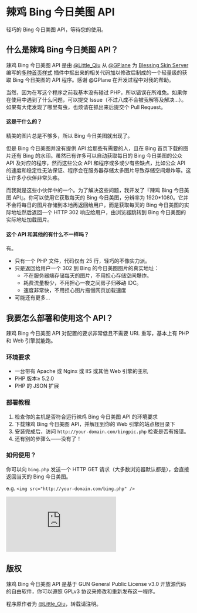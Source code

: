 # 辣鸡 Bing 今日美图 API

轻巧的 Bing 今日美图 API，等待您的使用。

## 什么是辣鸡 Bing 今日美图 API？

辣鸡 Bing 今日美图 API 是由 [@Little_Qiu](https://www.littleqiu.net) 从 [@GPlane](http://www.gplane.win/) 为 [Blessing Skin Server](https://github.com/printempw/blessing-skin-server) 编写的[多种首页样式](http://plugin.gplane.win/home/market/plugin/1) 插件中抠出来的相关代码加以修改后制成的一个轻量级的获取 Bing 今日美图的 API 程序。感谢 @GPlane 在开发过程中对我的帮助。

当然，因为在写这个程序之前我基本没有碰过 PHP，所以错误在所难免。如果你在使用中遇到了什么问题，可以提交 Issue（不过八成不会被我解答及解决...）。如果有大佬发现了哪里有虫，也烦请在抓出来后提交个 Pull Request。

#### 这是干什么的？

精美的图片总是不够多，所以 Bing 今日美图就出现了。

但是 Bing 今日美图并没有提供 API 给那些有需要的人，且在 Bing 首页下载的图片还有 Bing 的水印。虽然已有许多可以自动获取每日的 Bing 今日美图的公众 API 及对应的程序，然而这些公众 API 和程序或多或少有些缺点，比如公众 API 的速度和稳定性无法保证、程序会在服务器存储太多图片导致存储空间爆炸等。这让许多小伙伴非常头疼。

而我就是这些小伙伴中的一个。为了解决这些问题，我开发了『辣鸡 Bing 今日美图 API』。你可以使用它获取每天的 Bing 今日美图，分辨率为 1920*1080。它并不会将每日的图片存储到本地再返回给用户，而是获取每天的 Bing 今日美图的实际地址然后返回一个 HTTP 302 响应给用户，由浏览器跳转到 Bing 今日美图的实际地址加载图片。

#### 这个 API 和其他的有什么不一样吗？

有。

- 只有一个 PHP 文件，代码仅有 25 行，轻巧的不像实力派。
- 只是返回给用户一个 302 到 Bing 的今日美图图片的真实地址：
  - 不在服务器端存储每天的图片，不用担心存储空间爆炸。
  - 耗费流量极少，不用担心一夜之间房子归~~移动~~ IDC。
  - 速度非常快，不用担心图片拖慢网页加载速度
- 可能还有更多...


## 我要怎么部署和使用这个 API？

辣鸡 Bing 今日美图 API 对配置的要求非常低且不需要 URL 重写，基本上有 PHP 和 Web 引擎就能跑。

### 环境要求

- 一台带有 Apache 或 Nginx 或 IIS 或其他 Web 引擎的主机
- PHP 版本≥ 5.2.0
- PHP 的 JSON 扩展

### 部署教程

1. 检查你的主机是否符合运行辣鸡 Bing 今日美图 API 的环境要求
2. 下载辣鸡 Bing 今日美图 API，并解压到你的 Web 引擎的站点根目录下
3. 安装完成后，访问 ``http://your-domain.com/bingpic.php`` 检查是否有报错。
4. 还有别的步骤么——没有了！

### 如何使用？

你可以向 ``bing.php`` 发送一个 HTTP GET 请求（大多数浏览器默认都是），会直接返回当天的 Bing 今日美图。

e.g. ``<img src="http://your-domain.com/bing.php" />``

![Example](https://www.littleqiu.net/bingpic.php)

## **版权**

辣鸡 Bing 今日美图 API 是基于 GUN General Public License v3.0 开放源代码的自由软件，你可以遵照 GPLv3 协议来修改和重新发布这一程序。

程序原作者为 [@Little_Qiu](https://www.littleqiu.net/)，转载请注明。